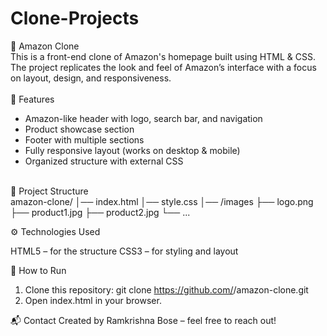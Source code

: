 # Clone-Projects
🛒 Amazon Clone
<br>
This is a front-end clone of Amazon's homepage built using HTML & CSS.
The project replicates the look and feel of Amazon’s interface with a focus on layout, design, and responsiveness.
<br><br>
🚀 Features
<br>
* Amazon-like header with logo, search bar, and navigation
* Product showcase section
* Footer with multiple sections
* Fully responsive layout (works on desktop & mobile)
* Organized structure with external CSS
<br>
📂 Project Structure
<br>
amazon-clone/
│── index.html
│── style.css
│── /images
     ├── logo.png
     ├── product1.jpg
     ├── product2.jpg
     └── ...

⚙️ Technologies Used

HTML5 – for the structure
CSS3 – for styling and layout

📌 How to Run
1. Clone this repository:
git clone https://github.com/<your-username>/amazon-clone.git
2. Open index.html in your browser.

📬 Contact
Created by Ramkrishna Bose – feel free to reach out!
